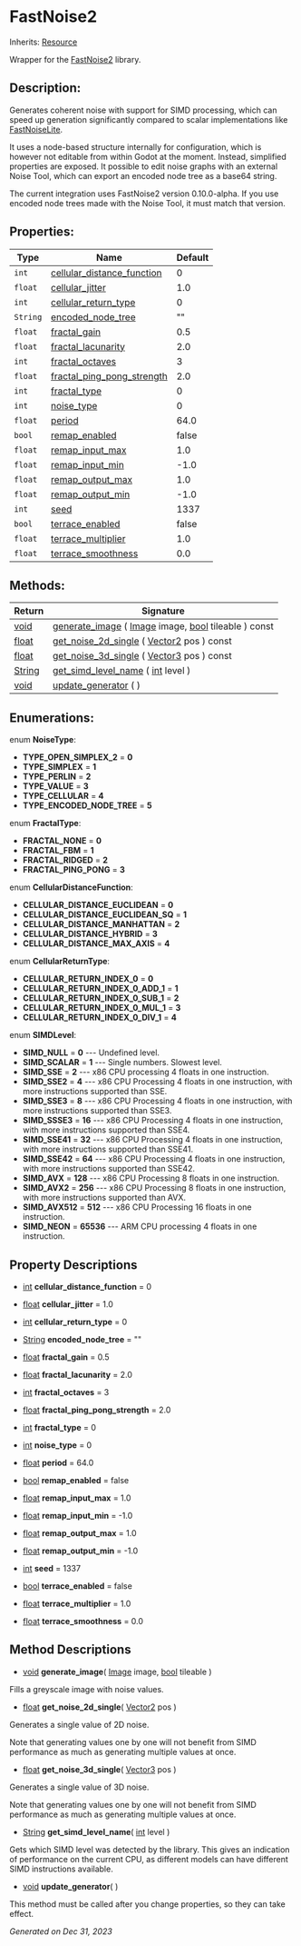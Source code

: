 # FastNoise2

Inherits: [Resource](https://docs.godotengine.org/en/stable/classes/class_resource.html)

Wrapper for the [FastNoise2](https://github.com/Auburn/FastNoise2) library.

## Description: 

Generates coherent noise with support for SIMD processing, which can speed up generation significantly compared to scalar implementations like [FastNoiseLite](https://docs.godotengine.org/en/stable/classes/class_fastnoiselite.html).

It uses a node-based structure internally for configuration, which is however not editable from within Godot at the moment. Instead, simplified properties are exposed. It possible to edit noise graphs with an external Noise Tool, which can export an encoded node tree as a base64 string.

The current integration uses FastNoise2 version 0.10.0-alpha. If you use encoded node trees made with the Noise Tool, it must match that version.

## Properties: 


Type      | Name                                                         | Default 
--------- | ------------------------------------------------------------ | --------
`int`     | [cellular_distance_function](#i_cellular_distance_function)  | 0       
`float`   | [cellular_jitter](#i_cellular_jitter)                        | 1.0     
`int`     | [cellular_return_type](#i_cellular_return_type)              | 0       
`String`  | [encoded_node_tree](#i_encoded_node_tree)                    | ""      
`float`   | [fractal_gain](#i_fractal_gain)                              | 0.5     
`float`   | [fractal_lacunarity](#i_fractal_lacunarity)                  | 2.0     
`int`     | [fractal_octaves](#i_fractal_octaves)                        | 3       
`float`   | [fractal_ping_pong_strength](#i_fractal_ping_pong_strength)  | 2.0     
`int`     | [fractal_type](#i_fractal_type)                              | 0       
`int`     | [noise_type](#i_noise_type)                                  | 0       
`float`   | [period](#i_period)                                          | 64.0    
`bool`    | [remap_enabled](#i_remap_enabled)                            | false   
`float`   | [remap_input_max](#i_remap_input_max)                        | 1.0     
`float`   | [remap_input_min](#i_remap_input_min)                        | -1.0    
`float`   | [remap_output_max](#i_remap_output_max)                      | 1.0     
`float`   | [remap_output_min](#i_remap_output_min)                      | -1.0    
`int`     | [seed](#i_seed)                                              | 1337    
`bool`    | [terrace_enabled](#i_terrace_enabled)                        | false   
`float`   | [terrace_multiplier](#i_terrace_multiplier)                  | 1.0     
`float`   | [terrace_smoothness](#i_terrace_smoothness)                  | 0.0     
<p></p>

## Methods: 


Return                                                                      | Signature                                                                                                                                                                                                     
--------------------------------------------------------------------------- | --------------------------------------------------------------------------------------------------------------------------------------------------------------------------------------------------------------
[void](#)                                                                   | [generate_image](#i_generate_image) ( [Image](https://docs.godotengine.org/en/stable/classes/class_image.html) image, [bool](https://docs.godotengine.org/en/stable/classes/class_bool.html) tileable ) const 
[float](https://docs.godotengine.org/en/stable/classes/class_float.html)    | [get_noise_2d_single](#i_get_noise_2d_single) ( [Vector2](https://docs.godotengine.org/en/stable/classes/class_vector2.html) pos ) const                                                                      
[float](https://docs.godotengine.org/en/stable/classes/class_float.html)    | [get_noise_3d_single](#i_get_noise_3d_single) ( [Vector3](https://docs.godotengine.org/en/stable/classes/class_vector3.html) pos ) const                                                                      
[String](https://docs.godotengine.org/en/stable/classes/class_string.html)  | [get_simd_level_name](#i_get_simd_level_name) ( [int](https://docs.godotengine.org/en/stable/classes/class_int.html) level )                                                                                  
[void](#)                                                                   | [update_generator](#i_update_generator) ( )                                                                                                                                                                   
<p></p>

## Enumerations: 

enum **NoiseType**: 

- <span id="i_TYPE_OPEN_SIMPLEX_2"></span>**TYPE_OPEN_SIMPLEX_2** = **0**
- <span id="i_TYPE_SIMPLEX"></span>**TYPE_SIMPLEX** = **1**
- <span id="i_TYPE_PERLIN"></span>**TYPE_PERLIN** = **2**
- <span id="i_TYPE_VALUE"></span>**TYPE_VALUE** = **3**
- <span id="i_TYPE_CELLULAR"></span>**TYPE_CELLULAR** = **4**
- <span id="i_TYPE_ENCODED_NODE_TREE"></span>**TYPE_ENCODED_NODE_TREE** = **5**

enum **FractalType**: 

- <span id="i_FRACTAL_NONE"></span>**FRACTAL_NONE** = **0**
- <span id="i_FRACTAL_FBM"></span>**FRACTAL_FBM** = **1**
- <span id="i_FRACTAL_RIDGED"></span>**FRACTAL_RIDGED** = **2**
- <span id="i_FRACTAL_PING_PONG"></span>**FRACTAL_PING_PONG** = **3**

enum **CellularDistanceFunction**: 

- <span id="i_CELLULAR_DISTANCE_EUCLIDEAN"></span>**CELLULAR_DISTANCE_EUCLIDEAN** = **0**
- <span id="i_CELLULAR_DISTANCE_EUCLIDEAN_SQ"></span>**CELLULAR_DISTANCE_EUCLIDEAN_SQ** = **1**
- <span id="i_CELLULAR_DISTANCE_MANHATTAN"></span>**CELLULAR_DISTANCE_MANHATTAN** = **2**
- <span id="i_CELLULAR_DISTANCE_HYBRID"></span>**CELLULAR_DISTANCE_HYBRID** = **3**
- <span id="i_CELLULAR_DISTANCE_MAX_AXIS"></span>**CELLULAR_DISTANCE_MAX_AXIS** = **4**

enum **CellularReturnType**: 

- <span id="i_CELLULAR_RETURN_INDEX_0"></span>**CELLULAR_RETURN_INDEX_0** = **0**
- <span id="i_CELLULAR_RETURN_INDEX_0_ADD_1"></span>**CELLULAR_RETURN_INDEX_0_ADD_1** = **1**
- <span id="i_CELLULAR_RETURN_INDEX_0_SUB_1"></span>**CELLULAR_RETURN_INDEX_0_SUB_1** = **2**
- <span id="i_CELLULAR_RETURN_INDEX_0_MUL_1"></span>**CELLULAR_RETURN_INDEX_0_MUL_1** = **3**
- <span id="i_CELLULAR_RETURN_INDEX_0_DIV_1"></span>**CELLULAR_RETURN_INDEX_0_DIV_1** = **4**

enum **SIMDLevel**: 

- <span id="i_SIMD_NULL"></span>**SIMD_NULL** = **0** --- Undefined level.
- <span id="i_SIMD_SCALAR"></span>**SIMD_SCALAR** = **1** --- Single numbers. Slowest level.
- <span id="i_SIMD_SSE"></span>**SIMD_SSE** = **2** --- x86 CPU processing 4 floats in one instruction.
- <span id="i_SIMD_SSE2"></span>**SIMD_SSE2** = **4** --- x86 CPU Processing 4 floats in one instruction, with more instructions supported than SSE.
- <span id="i_SIMD_SSE3"></span>**SIMD_SSE3** = **8** --- x86 CPU Processing 4 floats in one instruction, with more instructions supported than SSE3.
- <span id="i_SIMD_SSSE3"></span>**SIMD_SSSE3** = **16** --- x86 CPU Processing 4 floats in one instruction, with more instructions supported than SSE4.
- <span id="i_SIMD_SSE41"></span>**SIMD_SSE41** = **32** --- x86 CPU Processing 4 floats in one instruction, with more instructions supported than SSE41.
- <span id="i_SIMD_SSE42"></span>**SIMD_SSE42** = **64** --- x86 CPU Processing 4 floats in one instruction, with more instructions supported than SSE42.
- <span id="i_SIMD_AVX"></span>**SIMD_AVX** = **128** --- x86 CPU Processing 8 floats in one instruction.
- <span id="i_SIMD_AVX2"></span>**SIMD_AVX2** = **256** --- x86 CPU Processing 8 floats in one instruction, with more instructions supported than AVX.
- <span id="i_SIMD_AVX512"></span>**SIMD_AVX512** = **512** --- x86 CPU Processing 16 floats in one instruction.
- <span id="i_SIMD_NEON"></span>**SIMD_NEON** = **65536** --- ARM CPU processing 4 floats in one instruction.


## Property Descriptions

- [int](https://docs.godotengine.org/en/stable/classes/class_int.html)<span id="i_cellular_distance_function"></span> **cellular_distance_function** = 0


- [float](https://docs.godotengine.org/en/stable/classes/class_float.html)<span id="i_cellular_jitter"></span> **cellular_jitter** = 1.0


- [int](https://docs.godotengine.org/en/stable/classes/class_int.html)<span id="i_cellular_return_type"></span> **cellular_return_type** = 0


- [String](https://docs.godotengine.org/en/stable/classes/class_string.html)<span id="i_encoded_node_tree"></span> **encoded_node_tree** = ""


- [float](https://docs.godotengine.org/en/stable/classes/class_float.html)<span id="i_fractal_gain"></span> **fractal_gain** = 0.5


- [float](https://docs.godotengine.org/en/stable/classes/class_float.html)<span id="i_fractal_lacunarity"></span> **fractal_lacunarity** = 2.0


- [int](https://docs.godotengine.org/en/stable/classes/class_int.html)<span id="i_fractal_octaves"></span> **fractal_octaves** = 3


- [float](https://docs.godotengine.org/en/stable/classes/class_float.html)<span id="i_fractal_ping_pong_strength"></span> **fractal_ping_pong_strength** = 2.0


- [int](https://docs.godotengine.org/en/stable/classes/class_int.html)<span id="i_fractal_type"></span> **fractal_type** = 0


- [int](https://docs.godotengine.org/en/stable/classes/class_int.html)<span id="i_noise_type"></span> **noise_type** = 0


- [float](https://docs.godotengine.org/en/stable/classes/class_float.html)<span id="i_period"></span> **period** = 64.0


- [bool](https://docs.godotengine.org/en/stable/classes/class_bool.html)<span id="i_remap_enabled"></span> **remap_enabled** = false


- [float](https://docs.godotengine.org/en/stable/classes/class_float.html)<span id="i_remap_input_max"></span> **remap_input_max** = 1.0


- [float](https://docs.godotengine.org/en/stable/classes/class_float.html)<span id="i_remap_input_min"></span> **remap_input_min** = -1.0


- [float](https://docs.godotengine.org/en/stable/classes/class_float.html)<span id="i_remap_output_max"></span> **remap_output_max** = 1.0


- [float](https://docs.godotengine.org/en/stable/classes/class_float.html)<span id="i_remap_output_min"></span> **remap_output_min** = -1.0


- [int](https://docs.godotengine.org/en/stable/classes/class_int.html)<span id="i_seed"></span> **seed** = 1337


- [bool](https://docs.godotengine.org/en/stable/classes/class_bool.html)<span id="i_terrace_enabled"></span> **terrace_enabled** = false


- [float](https://docs.godotengine.org/en/stable/classes/class_float.html)<span id="i_terrace_multiplier"></span> **terrace_multiplier** = 1.0


- [float](https://docs.godotengine.org/en/stable/classes/class_float.html)<span id="i_terrace_smoothness"></span> **terrace_smoothness** = 0.0


## Method Descriptions

- [void](#)<span id="i_generate_image"></span> **generate_image**( [Image](https://docs.godotengine.org/en/stable/classes/class_image.html) image, [bool](https://docs.godotengine.org/en/stable/classes/class_bool.html) tileable ) 

Fills a greyscale image with noise values.

- [float](https://docs.godotengine.org/en/stable/classes/class_float.html)<span id="i_get_noise_2d_single"></span> **get_noise_2d_single**( [Vector2](https://docs.godotengine.org/en/stable/classes/class_vector2.html) pos ) 

Generates a single value of 2D noise.

Note that generating values one by one will not benefit from SIMD performance as much as generating multiple values at once.

- [float](https://docs.godotengine.org/en/stable/classes/class_float.html)<span id="i_get_noise_3d_single"></span> **get_noise_3d_single**( [Vector3](https://docs.godotengine.org/en/stable/classes/class_vector3.html) pos ) 

Generates a single value of 3D noise.

Note that generating values one by one will not benefit from SIMD performance as much as generating multiple values at once.

- [String](https://docs.godotengine.org/en/stable/classes/class_string.html)<span id="i_get_simd_level_name"></span> **get_simd_level_name**( [int](https://docs.godotengine.org/en/stable/classes/class_int.html) level ) 

Gets which SIMD level was detected by the library. This gives an indication of performance on the current CPU, as different models can have different SIMD instructions available.

- [void](#)<span id="i_update_generator"></span> **update_generator**( ) 

This method must be called after you change properties, so they can take effect.

_Generated on Dec 31, 2023_
